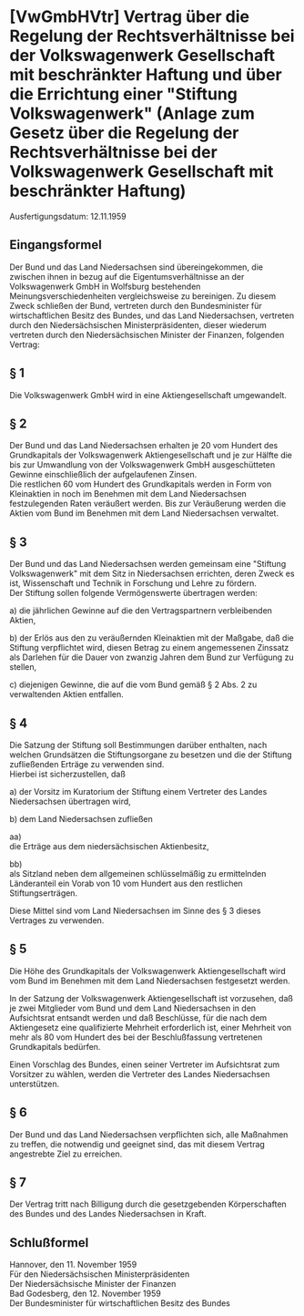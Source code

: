 # [VwGmbHVtr] Vertrag über die Regelung der Rechtsverhältnisse bei der Volkswagenwerk Gesellschaft mit beschränkter Haftung und über die Errichtung einer "Stiftung Volkswagenwerk" (Anlage zum Gesetz über die Regelung der Rechtsverhältnisse bei der Volkswagenwerk Gesellschaft mit beschränkter Haftung)

Ausfertigungsdatum: 12.11.1959

 

## Eingangsformel

Der Bund und das Land Niedersachsen sind übereingekommen, die zwischen ihnen in bezug auf die Eigentumsverhältnisse an der Volkswagenwerk GmbH in Wolfsburg bestehenden Meinungsverschiedenheiten vergleichsweise zu bereinigen. Zu diesem Zweck schließen der Bund, vertreten durch den Bundesminister für wirtschaftlichen Besitz des Bundes, und das Land Niedersachsen, vertreten durch den Niedersächsischen Ministerpräsidenten, dieser wiederum vertreten durch den Niedersächsischen Minister der Finanzen, folgenden Vertrag:


## § 1

Die Volkswagenwerk GmbH wird in eine Aktiengesellschaft umgewandelt.


## § 2

Der Bund und das Land Niedersachsen erhalten je 20 vom Hundert des Grundkapitals der Volkswagenwerk Aktiengesellschaft und je zur Hälfte die bis zur Umwandlung von der Volkswagenwerk GmbH ausgeschütteten Gewinne einschließlich der aufgelaufenen Zinsen.  
Die restlichen 60 vom Hundert des Grundkapitals werden in Form von Kleinaktien in noch im Benehmen mit dem Land Niedersachsen festzulegenden Raten veräußert werden. Bis zur Veräußerung werden die Aktien vom Bund im Benehmen mit dem Land Niedersachsen verwaltet.


## § 3

Der Bund und das Land Niedersachsen werden gemeinsam eine "Stiftung Volkswagenwerk" mit dem Sitz in Niedersachsen errichten, deren Zweck es ist, Wissenschaft und Technik in Forschung und Lehre zu fördern.  
Der Stiftung sollen folgende Vermögenswerte übertragen werden:

a) die jährlichen Gewinne auf die den Vertragspartnern verbleibenden Aktien,

b) der Erlös aus den zu veräußernden Kleinaktien mit der Maßgabe, daß die Stiftung verpflichtet wird, diesen Betrag zu einem angemessenen Zinssatz als Darlehen für die Dauer von zwanzig Jahren dem Bund zur Verfügung zu stellen,

c) diejenigen Gewinne, die auf die vom Bund gemäß § 2 Abs. 2 zu verwaltenden Aktien entfallen.


## § 4

Die Satzung der Stiftung soll Bestimmungen darüber enthalten, nach welchen Grundsätzen die Stiftungsorgane zu besetzen und die der Stiftung zufließenden Erträge zu verwenden sind.  
Hierbei ist sicherzustellen, daß

a) der Vorsitz im Kuratorium der Stiftung einem Vertreter des Landes Niedersachsen übertragen wird,

b) dem Land Niedersachsen zufließen

aa)  
die Erträge aus dem niedersächsischen Aktienbesitz,

bb)  
als Sitzland neben dem allgemeinen schlüsselmäßig zu ermittelnden Länderanteil ein Vorab von 10 vom Hundert aus den restlichen Stiftungserträgen.

Diese Mittel sind vom Land Niedersachsen im Sinne des § 3 dieses Vertrages zu verwenden.


## § 5

Die Höhe des Grundkapitals der Volkswagenwerk Aktiengesellschaft wird vom Bund im Benehmen mit dem Land Niedersachsen festgesetzt werden.

In der Satzung der Volkswagenwerk Aktiengesellschaft ist vorzusehen, daß je zwei Mitglieder vom Bund und dem Land Niedersachsen in den Aufsichtsrat entsandt werden und daß Beschlüsse, für die nach dem Aktiengesetz eine qualifizierte Mehrheit erforderlich ist, einer Mehrheit von mehr als 80 vom Hundert des bei der Beschlußfassung vertretenen Grundkapitals bedürfen.

Einen Vorschlag des Bundes, einen seiner Vertreter im Aufsichtsrat zum Vorsitzer zu wählen, werden die Vertreter des Landes Niedersachsen unterstützen.


## § 6

Der Bund und das Land Niedersachsen verpflichten sich, alle Maßnahmen zu treffen, die notwendig und geeignet sind, das mit diesem Vertrag angestrebte Ziel zu erreichen.


## § 7

Der Vertrag tritt nach Billigung durch die gesetzgebenden Körperschaften des Bundes und des Landes Niedersachsen in Kraft.


## Schlußformel

Hannover, den 11. November 1959  
Für den Niedersächsischen Ministerpräsidenten  
Der Niedersächsische Minister der Finanzen  
Bad Godesberg, den 12. November 1959  
Der Bundesminister für wirtschaftlichen Besitz des Bundes
